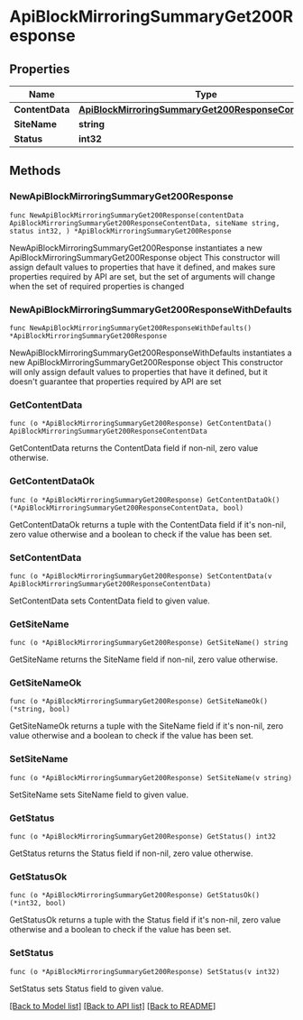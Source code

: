 # ApiBlockMirroringSummaryGet200Response

## Properties

Name | Type | Description | Notes
------------ | ------------- | ------------- | -------------
**ContentData** | [**ApiBlockMirroringSummaryGet200ResponseContentData**](ApiBlockMirroringSummaryGet200ResponseContentData.md) |  | 
**SiteName** | **string** | site name | 
**Status** | **int32** |  | 

## Methods

### NewApiBlockMirroringSummaryGet200Response

`func NewApiBlockMirroringSummaryGet200Response(contentData ApiBlockMirroringSummaryGet200ResponseContentData, siteName string, status int32, ) *ApiBlockMirroringSummaryGet200Response`

NewApiBlockMirroringSummaryGet200Response instantiates a new ApiBlockMirroringSummaryGet200Response object
This constructor will assign default values to properties that have it defined,
and makes sure properties required by API are set, but the set of arguments
will change when the set of required properties is changed

### NewApiBlockMirroringSummaryGet200ResponseWithDefaults

`func NewApiBlockMirroringSummaryGet200ResponseWithDefaults() *ApiBlockMirroringSummaryGet200Response`

NewApiBlockMirroringSummaryGet200ResponseWithDefaults instantiates a new ApiBlockMirroringSummaryGet200Response object
This constructor will only assign default values to properties that have it defined,
but it doesn't guarantee that properties required by API are set

### GetContentData

`func (o *ApiBlockMirroringSummaryGet200Response) GetContentData() ApiBlockMirroringSummaryGet200ResponseContentData`

GetContentData returns the ContentData field if non-nil, zero value otherwise.

### GetContentDataOk

`func (o *ApiBlockMirroringSummaryGet200Response) GetContentDataOk() (*ApiBlockMirroringSummaryGet200ResponseContentData, bool)`

GetContentDataOk returns a tuple with the ContentData field if it's non-nil, zero value otherwise
and a boolean to check if the value has been set.

### SetContentData

`func (o *ApiBlockMirroringSummaryGet200Response) SetContentData(v ApiBlockMirroringSummaryGet200ResponseContentData)`

SetContentData sets ContentData field to given value.


### GetSiteName

`func (o *ApiBlockMirroringSummaryGet200Response) GetSiteName() string`

GetSiteName returns the SiteName field if non-nil, zero value otherwise.

### GetSiteNameOk

`func (o *ApiBlockMirroringSummaryGet200Response) GetSiteNameOk() (*string, bool)`

GetSiteNameOk returns a tuple with the SiteName field if it's non-nil, zero value otherwise
and a boolean to check if the value has been set.

### SetSiteName

`func (o *ApiBlockMirroringSummaryGet200Response) SetSiteName(v string)`

SetSiteName sets SiteName field to given value.


### GetStatus

`func (o *ApiBlockMirroringSummaryGet200Response) GetStatus() int32`

GetStatus returns the Status field if non-nil, zero value otherwise.

### GetStatusOk

`func (o *ApiBlockMirroringSummaryGet200Response) GetStatusOk() (*int32, bool)`

GetStatusOk returns a tuple with the Status field if it's non-nil, zero value otherwise
and a boolean to check if the value has been set.

### SetStatus

`func (o *ApiBlockMirroringSummaryGet200Response) SetStatus(v int32)`

SetStatus sets Status field to given value.



[[Back to Model list]](../README.md#documentation-for-models) [[Back to API list]](../README.md#documentation-for-api-endpoints) [[Back to README]](../README.md)


